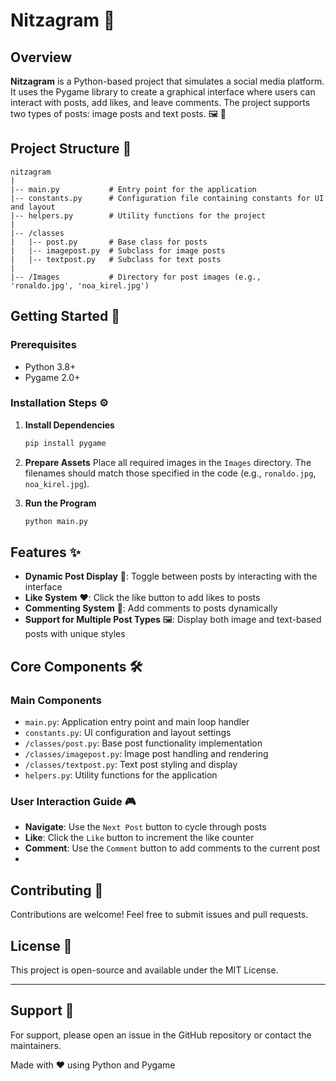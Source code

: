 # Nitzagram 📱

## Overview
**Nitzagram** is a Python-based project that simulates a social media platform. It uses the Pygame library to create a graphical interface where users can interact with posts, add likes, and leave comments. The project supports two types of posts: image posts and text posts. 🖼️ 💬

## Project Structure 📁
```
nitzagram
|
|-- main.py           # Entry point for the application
|-- constants.py      # Configuration file containing constants for UI and layout
|-- helpers.py        # Utility functions for the project
|
|-- /classes
|   |-- post.py       # Base class for posts
|   |-- imagepost.py  # Subclass for image posts
|   |-- textpost.py   # Subclass for text posts
|
|-- /Images           # Directory for post images (e.g., 'ronaldo.jpg', 'noa_kirel.jpg')
```

## Getting Started 🚀

### Prerequisites
- Python 3.8+
- Pygame 2.0+

### Installation Steps ⚙️
1. **Install Dependencies**
   ```bash
   pip install pygame
   ```

2. **Prepare Assets**
   Place all required images in the `Images` directory. The filenames should match those specified in the code (e.g., `ronaldo.jpg`, `noa_kirel.jpg`).

3. **Run the Program**
   ```bash
   python main.py
   ```

## Features ✨
- **Dynamic Post Display** 🔄: Toggle between posts by interacting with the interface
- **Like System** ❤️: Click the like button to add likes to posts
- **Commenting System** 💭: Add comments to posts dynamically
- **Support for Multiple Post Types** 🖼️: Display both image and text-based posts with unique styles

## Core Components 🛠️

### Main Components
- `main.py`: Application entry point and main loop handler
- `constants.py`: UI configuration and layout settings
- `/classes/post.py`: Base post functionality implementation
- `/classes/imagepost.py`: Image post handling and rendering
- `/classes/textpost.py`: Text post styling and display
- `helpers.py`: Utility functions for the application

### User Interaction Guide 🎮
- **Navigate**: Use the `Next Post` button to cycle through posts
- **Like**: Click the `Like` button to increment the like counter
- **Comment**: Use the `Comment` button to add comments to the current post
- 
## Contributing 🤝
Contributions are welcome! Feel free to submit issues and pull requests.

## License 📄
This project is open-source and available under the MIT License.

---

## Support 💪
For support, please open an issue in the GitHub repository or contact the maintainers.

Made with ❤️ using Python and Pygame
